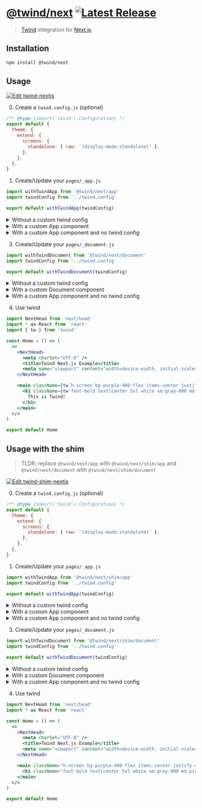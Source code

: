 # [@twind/next](https://github.com/tw-in-js/use-twind-with/tree/main/packages/next#readme) [![Latest Release](https://flat.badgen.net/npm/v/twind?icon=npm&label&cache=10800&color=blue)](https://www.npmjs.com/package/@twind/next)

> [Twind](https://twind.dev) integration for [Next.js](https://nextjs.org)

## Installation

```sh
npm install @twind/next
```

## Usage

[![Edit twind-nextjs](https://codesandbox.io/static/img/play-codesandbox.svg)](https://codesandbox.io/s/priceless-hill-1lkv3?fontsize=14&hidenavigation=1&theme=dark)

0. Create a `twind.config.js` (optional)

```js
/** @type {import('twind').Configuration} */
export default {
  theme: {
    extend: {
      screens: {
        standalone: { raw: '(display-mode:standalone)' },
      },
    },
  },
}
```

1. Create/Update your `pages/_app.js`

```js
import withTwindApp from '@twind/next/app'
import twindConfig from '../twind.config'

export default withTwindApp(twindConfig)
```

  <details><summary>Without a custom twind config</summary>

```js
import withTwindApp from '@twind/next/app'

export default withTwindApp()
```

  </details>

  <details><summary>With a custom App component</summary>

```js
import withTwindApp from '@twind/next/app'
import twindConfig from '../twind.config'

function MyApp({ Component, pageProps }) {
  return <Component {...pageProps} />
}

export default withTwindApp(twindConfig, MyApp)
```

  </details>

  <details><summary>With a custom App component and no twind config</summary>

```js
import withTwindApp from '@twind/next/app'

function MyApp({ Component, pageProps }) {
  return <Component {...pageProps} />
}

export default withTwindApp(MyApp)
```

  </details>

3. Create/Update your `pages/_document.js`

```js
import withTwindDocument from '@twind/next/document'
import twindConfig from '../twind.config'

export default withTwindDocument(twindConfig)
```

  <details><summary>Without a custom twind config</summary>

```js
import withTwindDocument from '@twind/next/document'

export default withTwindDocument()
```

  </details>

  <details><summary>With a custom Document component</summary>

```js
import withTwindDocument from '@twind/next/document'
import twindConfig from '../twind.config'

class MyDocument extends Document {
  static async getInitialProps(ctx) {
    const initialProps = await Document.getInitialProps(ctx)
    return { ...initialProps }
  }
}

export default withTwindDocument(twindConfig, MyDocument)
```

  </details>

  <details><summary>With a custom App component and no twind config</summary>

```js
import withTwindDocument from '@twind/next/document'

class MyDocument extends Document {
  static async getInitialProps(ctx) {
    const initialProps = await Document.getInitialProps(ctx)
    return { ...initialProps }
  }
}

export default withTwindDocument(MyDocument)
```

  </details>

4. Use twind

```jsx
import NextHead from 'next/head'
import * as React from 'react'
import { tw } from 'twind'

const Home = () => (
  <>
    <NextHead>
      <meta charSet="UTF-8" />
      <title>Twind Next.js Example</title>
      <meta name="viewport" content="width=device-width, initial-scale=1" />
    </NextHead>

    <main className={tw`h-screen bg-purple-400 flex items-center justify-center`}>
      <h1 className={tw`font-bold text(center 5xl white sm:gray-800 md:pink-700)`}>
        This is Twind!
      </h1>
    </main>
  </>
)

export default Home
```

## Usage with the shim

> TLDR; replace `@twind/next/app` with `@twind/next/shim/app` and `@twind/next/document` with `@twind/next/shim/document`

[![Edit twind-shim-nextjs](https://codesandbox.io/static/img/play-codesandbox.svg)](https://codesandbox.io/s/twind-shim-nextjs-53y61?fontsize=14&hidenavigation=1&theme=dark)

0. Create a `twind.config.js` (optional)

```js
/** @type {import('twind').Configuration} */
export default {
  theme: {
    extend: {
      screens: {
        standalone: { raw: '(display-mode:standalone)' },
      },
    },
  },
}
```

1. Create/Update your `pages/_app.js`

```js
import withTwindApp from '@twind/next/shim/app'
import twindConfig from '../twind.config'

export default withTwindApp(twindConfig)
```

  <details><summary>Without a custom twind config</summary>

```js
import withTwindApp from '@twind/next/shim/app'

export default withTwindApp()
```

  </details>

  <details><summary>With a custom App component</summary>

```js
import withTwindApp from '@twind/next/shim/app'
import twindConfig from '../twind.config'

function MyApp({ Component, pageProps }) {
  return <Component {...pageProps} />
}

export default withTwindApp(twindConfig, MyApp)
```

  </details>

  <details><summary>With a custom App component and no twind config</summary>

```js
import withTwindApp from '@twind/next/shim/app'

function MyApp({ Component, pageProps }) {
  return <Component {...pageProps} />
}

export default withTwindApp(MyApp)
```

  </details>

3. Create/Update your `pages/_document.js`

```js
import withTwindDocument from '@twind/next/shim/document'
import twindConfig from '../twind.config'

export default withTwindDocument(twindConfig)
```

  <details><summary>Without a custom twind config</summary>

```js
import withTwindDocument from '@twind/next/shim/document'

export default withTwindDocument()
```

  </details>

  <details><summary>With a custom Document component</summary>

```js
import withTwindDocument from '@twind/next/shim/document'
import twindConfig from '../twind.config'

class MyDocument extends Document {
  static async getInitialProps(ctx) {
    const initialProps = await Document.getInitialProps(ctx)
    return { ...initialProps }
  }
}

export default withTwindDocument(twindConfig, MyDocument)
```

  </details>

  <details><summary>With a custom App component and no twind config</summary>

```js
import withTwindDocument from '@twind/next/shim/document'

class MyDocument extends Document {
  static async getInitialProps(ctx) {
    const initialProps = await Document.getInitialProps(ctx)
    return { ...initialProps }
  }
}

export default withTwindDocument(MyDocument)
```

  </details>

4. Use twind

```jsx
import NextHead from 'next/head'
import * as React from 'react'

const Home = () => (
  <>
    <NextHead>
      <meta charSet="UTF-8" />
      <title>Twind Next.js Example</title>
      <meta name="viewport" content="width=device-width, initial-scale=1" />
    </NextHead>

    <main className="h-screen bg-purple-400 flex items-center justify-center">
      <h1 className="font-bold text(center 5xl white sm:gray-800 md:pink-700)">This is Twind!</h1>
    </main>
  </>
)

export default Home
```
